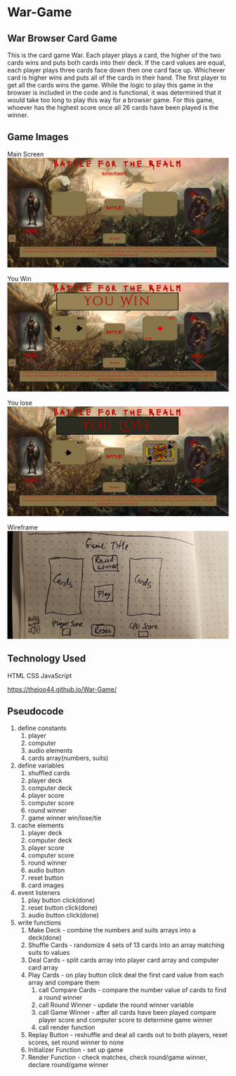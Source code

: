 # War-Game
## War Browser Card Game

This is the card game War.  Each player plays a card, the higher of the two cards wins and puts both cards into their deck.  If the card values are equal, each player plays three cards face down then one card face up.  Whichever card is higher wins and puts all of the cards in their hand.  The first player to get all the cards wins the game.  While the logic to play this game in the browser is included in the code and is functional, it was determined that it would take too long to play this way for a browser game.  For this game, whoever has the highest score once all 26 cards have been played is the winner.

## Game Images
Main Screen
![Main Screen](./css/imgs/Main-screen.png)


You Win
![You Win](./css/imgs/You-win.png)

You lose
![You Lose](./css/imgs/You-lose.png)

Wireframe
![Image Description](./css/imgs/War-Wireframe.jpg)

## Technology Used
HTML
CSS
JavaScript

https://thejoo44.github.io/War-Game/

## Pseudocode

1. define constants
    1. player
    2. computer
    3. audio elements
    4. cards array(numbers, suits)
2. define variables
    1. shuffled cards
    2. player deck
    3. computer deck
    4. player score
    5. computer score
    6. round winner
    7. game winner win/lose/tie
3. cache elements
    1. player deck
    2. computer deck
    3. player score
    4. computer score
    5. round winner
    6. audio button
    7. reset button
    8. card images
4. event listeners
    1. play button click(done)
    2. reset button click(done)
    3. audio button click(done)
5. write functions
    1. Make Deck - combine the numbers and suits arrays into a deck(done)
    2. Shuffle Cards - randomize 4 sets of 13 cards into an array matching suits to values
    3. Deal Cards - split cards array into player card array and computer card array
    4. Play Cards - on play button click deal the first card value from each array and compare them
        1. call Compare Cards - compare the number value of cards to find a round winner 
        2. call Round Winner - update the round winner variable
        3. call Game Winner - after all cards have been played compare player score and computer score to determine game winner
        4. call render function
    5. Replay Button - reshuffle and deal all cards out to both players, reset scores, set round winner to none
    6. Initializer Function - set up game
    7. Render Function - check matches, check round/game winner, declare round/game winner 

